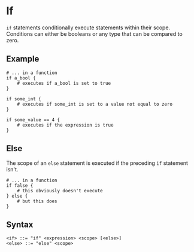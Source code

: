 # If

`if` statements conditionally execute statements within their scope. Conditions can either be booleans or any type that
can be compared to zero.

## Example

```
# ... in a function
if a_bool {
    # executes if a_bool is set to true
}

if some_int {
    # executes if some_int is set to a value not equal to zero
}

if some_value == 4 {
    # executes if the expression is true
}
```

## Else

The scope of an `else` statement is executed if the preceding `if` statement isn't.

```
# ... in a function
if false {
    # this obviously doesn't execute
} else {
    # but this does
}
```

## Syntax

```
<if> ::= "if" <expression> <scope> [<else>]
<else> ::= "else" <scope>
```
